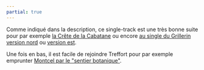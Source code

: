 ```yaml
---
partial: true
---
```

Comme indiqué dans la description, ce single-track est une très bonne suite pour
par exemple [la Crête de la Cabatane](/single-tracks/crete-de-la-cabatane/) ou
encore [au single du Grillerin version
nord](/single-tracks/single-du-grillerin-nord/) ou [version
est](/single-tracks/single-du-grillerin-est/).

Une fois en bas, il est facile de rejoindre Treffort pour par exemple emprunter
[Montcel par le "sentier botanique"](/single-tracks/moncel-sentier-botanique/).
